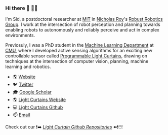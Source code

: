 ### Hi there 👋 👨‍💻

I'm Sid, a postdoctoral researcher at <a href="https://web.mit.edu/" target="_blank">MIT</a> in <a href="https://aeroastro.mit.edu/people/nicholas-roy/">Nicholas Roy</a>'s <a href="https://groups.csail.mit.edu/rrg/">Robust Robotics Group</a>. I work at the intersection of robot perception and planning towards enabling robots to autonomously and reliably perceive and act in complex environments.

Previosuly, I was a PhD student in the <a href="https://www.ml.cmu.edu/">Machine Learning Department</a> at <a href="https://www.cmu.edu/">CMU</a>, where I developed active sensing algorithms for an exciting new controllable sensor called [Programmable Light Curtains](https://www.cs.cmu.edu/~ILIM/light_curtains/), drawing on techniques at the intersection of computer vision, planning, machine learning and robotics.

- 🌎 [Website](https://siddancha.github.io/)
- 🐦 [Twitter](https://twitter.com/siddancha)
- 🎓 [Google Scholar](https://scholar.google.com/citations?user=H8e3R2JADJEC&hl=en)
- 🌎 [Light Curtains Website](https://www.cs.cmu.edu/~ILIM/light_curtains/)
- 💻 [Light Curtains Github](https://github.com/CMU-Light-Curtains)
- 📫 [Email](mailto:sancha@mit.edu)

Check out our ❗➡️ [*Light Curtain Github Repositories*](https://github.com/CMU-Light-Curtains) ⬅️❗🖱️!
